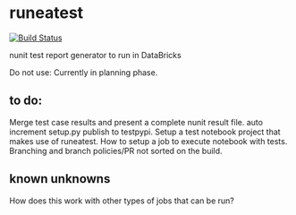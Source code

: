 # runeatest

[![Build Status](https://dev.azure.com/sabinio/sabin.io%20public/_apis/build/status/RichieBzzzt.runeatest?branchName=master)](https://dev.azure.com/sabinio/sabin.io%20public/_build/latest?definitionId=250&branchName=master)

nunit test report generator to run in DataBricks

Do not use: Currently in planning phase.

## to do:

Merge test case results and present a complete nunit result file.
auto increment setup.py
publish to testpypi.
Setup a test notebook project that makes use of runeatest.
How to setup a job to execute notebook with tests.
Branching and branch policies/PR not sorted on the build.

## known unknowns
How does this work with other types of jobs that can be run?
